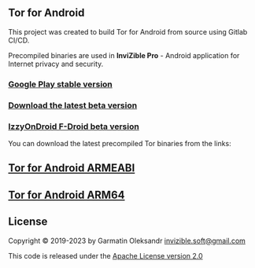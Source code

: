 ## Tor for Android

This project was created to build Tor for Android from source using Gitlab CI/CD.

Precompiled binaries are used in **InviZible Pro** - Android application for Internet privacy and security.

### [Google Play stable version](https://play.google.com/store/apps/details?id=pan.alexander.tordnscrypt.gp)

### [Download the latest beta version](https://github.com/Gedsh/InviZible/releases/latest)

### [IzzyOnDroid F-Droid beta version](https://apt.izzysoft.de/fdroid/index/apk/pan.alexander.tordnscrypt)

You can download the latest precompiled Tor binaries from the links:

## [Tor for Android ARMEABI](https://gitlab.com/Gedsh/tor-android-build-script/-/jobs/artifacts/master/raw/tor-android-binary/src/main/libs/armeabi/libtor.so?job=android%20r21e%2022%20default%20armeabi-v7a)

## [Tor for Android ARM64](https://gitlab.com/Gedsh/tor-android-build-script/-/jobs/artifacts/master/raw/tor-android-binary/src/main/libs/arm64/libtor.so?job=android%20r21e%2022%20default%20arm64-v8a)

## License

Copyright &copy; 2019-2023 by Garmatin Oleksandr invizible.soft@gmail.com

This code is released under the [Apache License version 2.0](https://www.apache.org/licenses/LICENSE-2.0)

